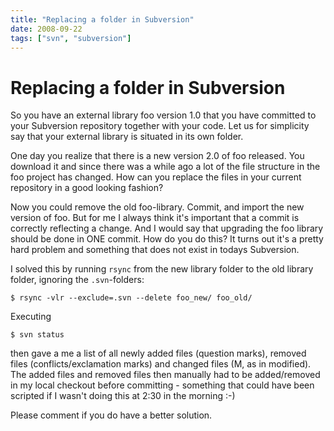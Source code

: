 ```yaml
---
title: "Replacing a folder in Subversion"
date: 2008-09-22
tags: ["svn", "subversion"]
---
```


Replacing a folder in Subversion
================================

So you have an external library foo version 1.0 that you have committed
to your Subversion repository together with your code. Let us for
simplicity say that your external library is situated in its own folder.

One day you realize that there is a new version 2.0 of foo released. You
download it and since there was a while ago a lot of the file structure
in the foo project has changed. How can you replace the files in your
current repository in a good looking fashion?

Now you could remove the old foo-library. Commit, and import the new
version of foo. But for me I always think it's important that a commit
is correctly reflecting a change. And I would say that upgrading the foo
library should be done in ONE commit. How do you do this? It turns out
it's a pretty hard problem and something that does not exist in todays
Subversion.

I solved this by running `rsync` from the new library folder to the old
library folder, ignoring the `.svn`-folders:

``` {.sourceCode .bash}
$ rsync -vlr --exclude=.svn --delete foo_new/ foo_old/
```

Executing

``` {.sourceCode .bash}
$ svn status
```

then gave a me a list of all newly added files (question marks), removed
files (conflicts/exclamation marks) and changed files (M, as in
modified). The added files and removed files then manually had to be
added/removed in my local checkout before committing - something that
could have been scripted if I wasn't doing this at 2:30 in the morning
:-)

Please comment if you do have a better solution.
